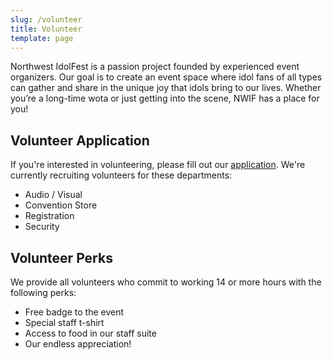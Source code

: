 ```yaml
---
slug: /volunteer
title: Volunteer
template: page
---
```


Northwest IdolFest is a passion project founded by experienced event organizers. Our goal is to create an event space where idol fans of all types can gather and share in the unique joy that idols bring to our lives. Whether you’re a long-time wota or just getting into the scene, NWIF has a place for you!

## Volunteer Application

If you're interested in volunteering, please fill out our [application](https://idolfe.st/staffapp). We're currently recruiting volunteers for these departments:

- Audio / Visual
- Convention Store
- Registration
- Security

## Volunteer Perks

We provide all volunteers who commit to working 14 or more hours with the following perks:

- Free badge to the event
- Special staff t-shirt
- Access to food in our staff suite
- Our endless appreciation!